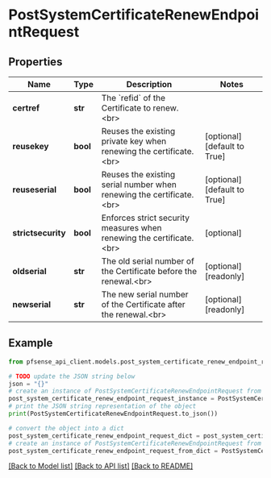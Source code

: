 # PostSystemCertificateRenewEndpointRequest


## Properties

Name | Type | Description | Notes
------------ | ------------- | ------------- | -------------
**certref** | **str** | The &#x60;refid&#x60; of the Certificate to renew.&lt;br&gt; | 
**reusekey** | **bool** | Reuses the existing private key when renewing the certificate.&lt;br&gt; | [optional] [default to True]
**reuseserial** | **bool** | Reuses the existing serial number when renewing the certificate.&lt;br&gt; | [optional] [default to True]
**strictsecurity** | **bool** | Enforces strict security measures when renewing the certificate.&lt;br&gt; | [optional] 
**oldserial** | **str** | The old serial number of the Certificate before the renewal.&lt;br&gt; | [optional] [readonly] 
**newserial** | **str** | The new serial number of the Certificate after the renewal.&lt;br&gt; | [optional] [readonly] 

## Example

```python
from pfsense_api_client.models.post_system_certificate_renew_endpoint_request import PostSystemCertificateRenewEndpointRequest

# TODO update the JSON string below
json = "{}"
# create an instance of PostSystemCertificateRenewEndpointRequest from a JSON string
post_system_certificate_renew_endpoint_request_instance = PostSystemCertificateRenewEndpointRequest.from_json(json)
# print the JSON string representation of the object
print(PostSystemCertificateRenewEndpointRequest.to_json())

# convert the object into a dict
post_system_certificate_renew_endpoint_request_dict = post_system_certificate_renew_endpoint_request_instance.to_dict()
# create an instance of PostSystemCertificateRenewEndpointRequest from a dict
post_system_certificate_renew_endpoint_request_from_dict = PostSystemCertificateRenewEndpointRequest.from_dict(post_system_certificate_renew_endpoint_request_dict)
```
[[Back to Model list]](../README.md#documentation-for-models) [[Back to API list]](../README.md#documentation-for-api-endpoints) [[Back to README]](../README.md)


